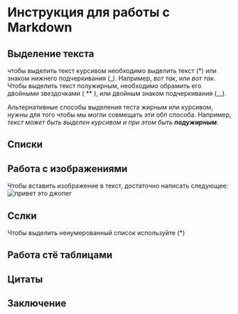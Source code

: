 # Инструкция для  работы  с  Markdown

## Выделение  текста

чтобы выделить  текст  курсивом необходимо  выделить текст (*) или знаком  нижнего  подчеркивания (_). Например, *вот так*, или _вот так_.
Чтобы выделить  текст полужирным, необходимо обрамить его  двойными звездочками ( ** ), или  двойным  знаком подчеркивания (__).

Альтернативные  способы  выделения теста жирным или  курсивом,  нужны для того чтобы мы могли совмещать эти  обп  способа. Например, _текст может  быть выделен  курсивом и при  этом  быть  **подужирным**_.
## Списки 

## Работа  с  изображениями

Чтобы  вставить изображение в  текст, достаточно написать следующее:
![привет  это джопег](4433.jpeg)

## Сслки 

Чтобы выделить ненумерованный  список используйте (*)

## Работа  стё таблицами

## Цитаты

## Заключение   